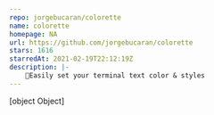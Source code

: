 ```yaml
---
repo: jorgebucaran/colorette
name: colorette
homepage: NA
url: https://github.com/jorgebucaran/colorette
stars: 1616
starredAt: 2021-02-19T22:12:19Z
description: |-
    🌈Easily set your terminal text color & styles
---
```


[object Object]
